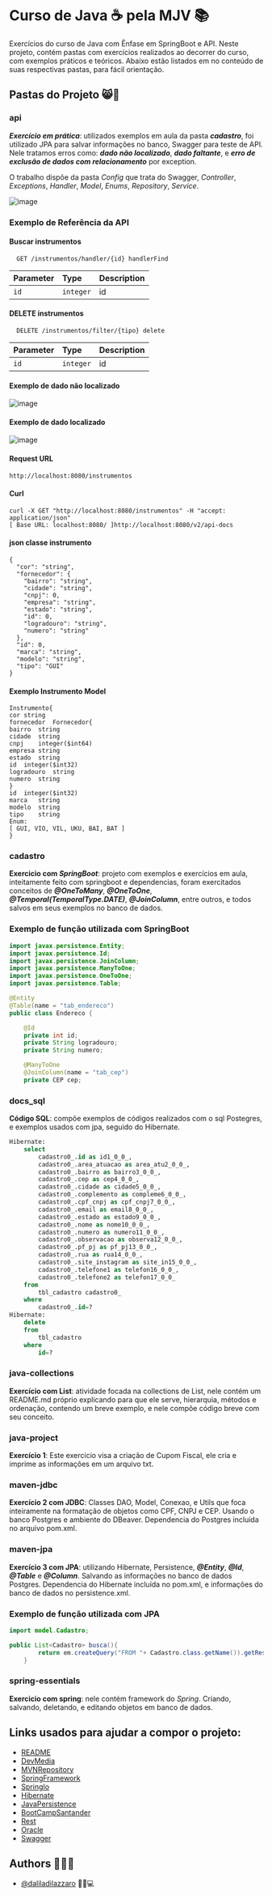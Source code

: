 # Curso de Java ☕ pela MJV 📚 

Exercícios do curso de Java com Ênfase em SpringBoot e API. Neste projeto, contém pastas com exercícios realizados ao decorrer do curso, com exemplos práticos e teóricos. Abaixo estão listados em no conteúdo de suas respectivas pastas, para fácil orientação. 


## Pastas do Projeto 😸🥰
### api
***Exercício em prática***: utilizados exemplos em aula da pasta ***cadastro***, foi utilizado JPA para salvar informações no banco, Swagger para teste de API. Nele tratamos erros como: ***dado não localizado***, ***dado faltante***, e ***erro de exclusão de dados com relacionamento*** por exception. 

O trabalho dispõe da pasta *Config* que trata do Swagger, *Controller*, *Exceptions*, *Handler*, *Model*, *Enums*, *Repository*, *Service*.

![image](https://user-images.githubusercontent.com/62756757/124635150-7b7c4a80-de5d-11eb-9420-bd0c480b7865.png)


### Exemplo de Referência da API

#### Buscar instrumentos

```http
  GET /instrumentos/handler/{id} handlerFind
```

| Parameter | Type     | Description                |
| :-------- | :------- | :------------------------- |
| `id` | `integer` | id |

#### DELETE instrumentos

```http
  DELETE /instrumentos/filter/{tipo} delete
```

| Parameter | Type     | Description                       |
| :-------- | :------- | :-------------------------------- |
| `id`      | `integer` |  id |


#### Exemplo de dado **não** localizado
![image](https://user-images.githubusercontent.com/62756757/124635242-95b62880-de5d-11eb-9235-3b4b7c684199.png)

#### Exemplo de dado **localizado**
![image](https://user-images.githubusercontent.com/62756757/124635294-a5ce0800-de5d-11eb-821b-e8a2142b1228.png)

#### Request URL
`http://localhost:8080/instrumentos`

#### Curl
`curl -X GET "http://localhost:8080/instrumentos" -H "accept: application/json"`  
`[ Base URL: localhost:8080/ ]http://localhost:8080/v2/api-docs`

#### json classe instrumento
```
{
  "cor": "string",
  "fornecedor": {
    "bairro": "string",
    "cidade": "string",
    "cnpj": 0,
    "empresa": "string",
    "estado": "string",
    "id": 0,
    "logradouro": "string",
    "numero": "string"
  },
  "id": 0,
  "marca": "string",
  "modelo": "string",
  "tipo": "GUI"
}
```

#### Exemplo Instrumento Model
```
Instrumento{
cor	string
fornecedor	Fornecedor{
bairro	string
cidade	string
cnpj	integer($int64)
empresa	string
estado	string
id	integer($int32)
logradouro	string
numero	string
}
id	integer($int32)
marca	string
modelo	string
tipo	string
Enum:
[ GUI, VIO, VIL, UKU, BAI, BAT ]
}

```

### cadastro
**Exercicio com *SpringBoot***: projeto com exemplos e exercícios em aula, inteitamente feito com springboot e dependencias, foram exercitados conceitos de ***@OneToMany***, ***@OneToOne***, ***@Temporal(TemporalType.DATE)***, ***@JoinColumn***, entre outros, e todos salvos em seus exemplos no banco de dados.

### Exemplo de função utilizada com SpringBoot

```java
import javax.persistence.Entity;
import javax.persistence.Id;
import javax.persistence.JoinColumn;
import javax.persistence.ManyToOne;
import javax.persistence.OneToOne;
import javax.persistence.Table;

@Entity
@Table(name = "tab_endereco")
public class Endereco {

    @Id
    private int id;
    private String logradouro;
    private String numero;

    @ManyToOne
    @JoinColumn(name = "tab_cep")
    private CEP cep;   
```

### docs_sql
**Código SQL**: compõe exemplos de códigos realizados com o sql Postegres, e exemplos usados com jpa, seguido do Hibernate.

```sql
Hibernate: 
    select
        cadastro0_.id as id1_0_0_,
        cadastro0_.area_atuacao as area_atu2_0_0_,
        cadastro0_.bairro as bairro3_0_0_,
        cadastro0_.cep as cep4_0_0_,
        cadastro0_.cidade as cidade5_0_0_,
        cadastro0_.complemento as compleme6_0_0_,
        cadastro0_.cpf_cnpj as cpf_cnpj7_0_0_,
        cadastro0_.email as email8_0_0_,
        cadastro0_.estado as estado9_0_0_,
        cadastro0_.nome as nome10_0_0_,
        cadastro0_.numero as numero11_0_0_,
        cadastro0_.observacao as observa12_0_0_,
        cadastro0_.pf_pj as pf_pj13_0_0_,
        cadastro0_.rua as rua14_0_0_,
        cadastro0_.site_instagram as site_in15_0_0_,
        cadastro0_.telefone1 as telefon16_0_0_,
        cadastro0_.telefone2 as telefon17_0_0_ 
    from
        tbl_cadastro cadastro0_ 
    where
        cadastro0_.id=?
Hibernate: 
    delete 
    from
        tbl_cadastro 
    where
        id=?
```

### java-collections
**Exercício com List**: atividade focada na collections de List, nele contém um README.md próprio explicando para que ele serve, hierarquia, métodos e ordenação, contendo um breve exemplo, e nele compõe código breve com seu conceito.

### java-project
**Exercício 1**: Este exercicio visa a criação de Cupom Fiscal, ele cria e imprime as informações em um arquivo txt. 

### maven-jdbc
**Exercício 2 com JDBC**: Classes DAO, Model, Conexao, e Utils que foca inteiramente na formatação de objetos como CPF, CNPJ e CEP. Usando o banco Postgres e ambiente do DBeaver. Dependencia do Postgres incluída no arquivo pom.xml.

### maven-jpa
**Exercício 3 com JPA**: utilizando Hibernate, Persistence, **_@Entity_**, **_@Id_**, **_@Table_** e **_@Column_**. Salvando as informações no banco de dados Postgres. Dependencia do Hibernate incluída no pom.xml, e informações do banco de dados no persistence.xml.


### Exemplo de função utilizada com JPA

```java
import model.Cadastro;

public List<Cadastro> busca(){
        return em.createQuery("FROM "+ Cadastro.class.getName()).getResultList();
    }
```

### spring-essentials
**Exercicio com spring**: nele contém framework do *Spring*. Criando, salvando, deletando, e editando objetos em banco de dados.

## Links usados para ajudar a compor o projeto: 

 - [README](https://readme.so/pt/editor)
 - [DevMedia](https://www.devmedia.com.br/jpa-e-hibernate-acessando-dados-em-aplicacoes-java/32711)
 - [MVNRepository](https://mvnrepository.com/artifact/org.postgresql/postgresql/42.2.22)
 - [SpringFramework](https://www.petrikainulainen.net/programming/spring-framework/spring-data-jpa-tutorial-three-custom-queries-with-query-methods/)
 - [SpringIo](https://docs.spring.io/spring-data/jpa/docs/current/reference/html/#reference)
 - [Hibernate](https://docs.jboss.org/hibernate/stable/annotations/reference/en/html_single/#d0e714)
 - [JavaPersistence](https://en.wikibooks.org/wiki/Java_Persistence)
 - [BootCampSantander](https://web.digitalinnovation.one/track/santander-mobile-developer?tab=path)
 - [Rest](https://spring.io/guides/tutorials/rest/)
 - [Oracle](https://www.oracle.com/br/technical-resources/articles/dsl/crud-rest-sb2-hibernate.html)
 - [Swagger](http://localhost:8080/swagger-ui.html)


## Authors 👩‍💻💖

- [@daliladilazzaro](https://github.com/daliladilazzaro) 💁💖💻
